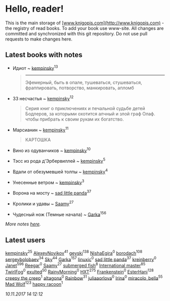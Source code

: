 # Hello, reader!
This is the main storage of [www.knigopis.com](http://www.knigopis.com) - the registry of read books.
To add your book use www-site. All changes are committed and synchronized with this git repository.
Do not use pull requests to make changes here.


## Latest books with notes
* Идиот ~ [kempinsky](users/171/1717865441574584-facebook)<sup>13</sup>
    > ****
    > Эфемерный, быть в опале, тушеваться, стушеваться, фраппировать, потворство, манкировать, апломб

* 33 несчастья ~ [kempinsky](users/171/1717865441574584-facebook)<sup>12</sup>
    > Серия книг о приключениях и печальной судьбе детей Бодлеров, за которыми охотится алчный и злой граф Олаф. чтобы прибрать к своим рукам их богатство.

* Марсианин ~ [kempinsky](users/171/1717865441574584-facebook)<sup>11</sup>
    > КАРТОШКА

* Вино из одуванчиков ~ [kempinsky](users/171/1717865441574584-facebook)<sup>10</sup>

* Тэсс из рода д'Эрбервиллей ~ [kempinsky](users/171/1717865441574584-facebook)<sup>5</sup>

* Вдали от обезумевшей толпы ~ [kempinsky](users/171/1717865441574584-facebook)<sup>4</sup>

* Унесенные ветром ~ [kempinsky](users/171/1717865441574584-facebook)<sup>3</sup>

* Ворона на мосту ~ [sad little panda](users/188/1882525281990290-facebook)<sup>37</sup>

* Кролики и удавы ~ [Saamy](users/115/115226508-vkontakte)<sup>27</sup>

* Чудесный нож (Темные начала) ~ [Garka](users/115/115753719718250012620-google)<sup>156</sup>


_More notes [here](latest_books_with_notes.md)._


## Latest users
[kempinsky](users/171/1717865441574584-facebook)<sup>25</sup> 
[AlexeyNovikov](users/170/170278332-vkontakte)<sup>41</sup> 
[geyski](users/221/221959664-vkontakte)<sup>138</sup> 
[ NishaEgira](users/108/108992595335741881539-google)<sup>0</sup> 
[borodach](users/157/15706320-vkontakte)<sup>108</sup> 
[sergeybolobaev](users/379/37918255-vkontakte)<sup>34</sup> 
[Sky](users/118/118049897850017649660-google)<sup>44</sup> 
[Garka](users/115/115753719718250012620-google)<sup>157</sup> 
[linuxic](users/344/344559545-vkontakte)<sup>0</sup> 
[sad little panda](users/188/1882525281990290-facebook)<sup>37</sup> 
[kreinberry](users/114/1140900829255723-facebook)<sup>0</sup> 
[Janet](users/108/108113656204404967440-google)<sup>596</sup> 
[Reegar](users/105/105136817181380670385-google)<sup>0</sup> 
[Saamy](users/115/115226508-vkontakte)<sup>27</sup> 
[submerged fish](users/471/471364154-yandex)<sup>8</sup> 
[International master](users/741/74140988-vkontakte)<sup>85</sup> 
[TwirlFog](users/106/106140569182133730393-google)<sup>0</sup> 
[exulted](users/100/100599204551896265722-google)<sup>50</sup> 
[RainyMorning](users/100/100779836483978880031-google)<sup>0</sup> 
[HXT](users/100/100002563462782-facebook)<sup>275</sup> 
[Frankenstein](users/791/79123726-vkontakte)<sup>0</sup> 
[EsterHani](users/305/30558181-vkontakte)<sup>128</sup> 
[creepy the creep](users/765/76561198074910028-steam)<sup>1</sup> 
[altagona](users/173/17345048-vkontakte)<sup>0</sup> 
[Rainbow](users/109/109787328219839805802-google)<sup>31</sup> 
[juliaaorlova](users/159/159437508-vkontakte)<sup>0</sup> 
[Irina](users/113/113960663475359392680-google)<sup>0</sup> 
[miracolo_bella](users/180/180139283-vkontakte)<sup>55</sup> 
[Mad Wolf](users/947/94738840-vkontakte)<sup>123</sup> 
[happy racoon](users/111/111457946792566623164-google)<sup>1</sup> 


_10.11.2017 14:12:12_
